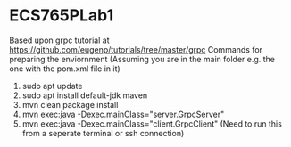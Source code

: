 # ECS765PLab1 
Based upon grpc tutorial at https://github.com/eugenp/tutorials/tree/master/grpc
Commands for preparing the enviornment (Assuming you are in the main folder e.g. the one with the pom.xml file in it)
1. sudo apt update
2. sudo apt install default-jdk maven
3. mvn clean package install
4. mvn exec:java -Dexec.mainClass="server.GrpcServer"
5. mvn exec:java -Dexec.mainClass="client.GrpcClient" (Need to run this from a seperate terminal or ssh connection)
